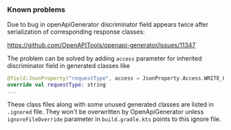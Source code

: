 ### Known problems
Due to bug in openApiGenerator discriminator field appears twice after serialization of corresponding response classes:

https://github.com/OpenAPITools/openapi-generator/issues/11347 

The problem can be solved by adding `access` parameter for inherited discriminator field in generated classes like

   ```kotlin
   @field:JsonProperty("requestType", access = JsonProperty.Access.WRITE_ONLY)
   override val requestType: string
   ...
   ```
These class files along with some unused generated classes are listed in `.ignored` file. They won't be overwritten by OpenApiGenerator unless `ignoreFileOverride` parameter in `build.gradle.kts` points to this ignore file.